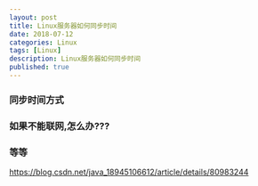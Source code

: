 ```yaml
---
layout: post
title: Linux服务器如何同步时间
date: 2018-07-12
categories: Linux
tags: [Linux]
description: Linux服务器如何同步时间
published: true
---
```


### 同步时间方式

### 如果不能联网,怎么办???

### 等等

https://blog.csdn.net/java_18945106612/article/details/80983244
